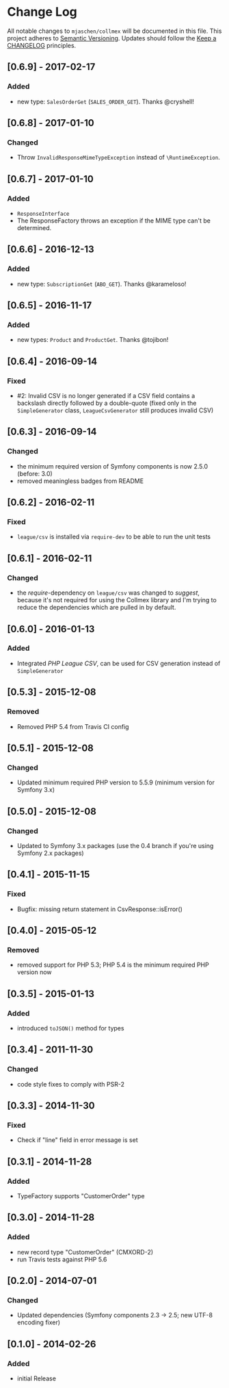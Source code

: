 # Change Log

All notable changes to `mjaschen/collmex` will be documented in this file.
This project adheres to [Semantic Versioning](http://semver.org/).
Updates should follow the [Keep a CHANGELOG](http://keepachangelog.com/) principles.

## [0.6.9] - 2017-02-17

### Added

* new type: `SalesOrderGet` (`SALES_ORDER_GET`). Thanks @cryshell!

## [0.6.8] - 2017-01-10

### Changed

* Throw `InvalidResponseMimeTypeException` instead of `\RuntimeException`.

## [0.6.7] - 2017-01-10

### Added

* `ResponseInterface`
* The ResponseFactory throws an exception if the MIME type can't be determined.

## [0.6.6] - 2016-12-13

### Added

* new type: `SubscriptionGet` (`ABO_GET`). Thanks @karameloso!

## [0.6.5] - 2016-11-17

### Added

* new types: `Product` and `ProductGet`. Thanks @tojibon!

## [0.6.4] - 2016-09-14

### Fixed

* #2: Invalid CSV is no longer generated if a CSV field contains a backslash directly followed by a double-quote (fixed only in the `SimpleGenerator` class, `LeagueCsvGenerator` still produces invalid CSV)

## [0.6.3] - 2016-09-14

### Changed

* the minimum required version of Symfony components is now 2.5.0 (before: 3.0)
* removed meaningless badges from README

## [0.6.2] - 2016-02-11

### Fixed

* `league/csv` is installed via `require-dev` to be able to run the unit tests

## [0.6.1] - 2016-02-11

### Changed

* the *require*-dependency on `league/csv` was changed to *suggest*, because it's not required
  for using the Collmex library and I'm trying to reduce the dependencies which are pulled
  in by default.

## [0.6.0] - 2016-01-13

### Added

* Integrated *PHP League CSV*, can be used for CSV generation instead of `SimpleGenerator`

## [0.5.3] - 2015-12-08

### Removed

* Removed PHP 5.4 from Travis CI config

## [0.5.1] - 2015-12-08

### Changed

* Updated minimum required PHP version to 5.5.9 (minimum version for Symfony 3.x)

## [0.5.0] - 2015-12-08

### Changed

* Updated to Symfony 3.x packages (use the 0.4 branch if you're using Symfony 2.x packages)

## [0.4.1] - 2015-11-15

### Fixed

* Bugfix: missing return statement in CsvResponse::isError()

## [0.4.0] - 2015-05-12

### Removed

* removed support for PHP 5.3; PHP 5.4 is the minimum required PHP version now

## [0.3.5] - 2015-01-13

### Added

* introduced `toJSON()` method for types

## [0.3.4] - 2011-11-30

### Changed

* code style fixes to comply with PSR-2

## [0.3.3] - 2014-11-30

### Fixed

* Check if "line" field in error message is set

## [0.3.1] - 2014-11-28

### Added

* TypeFactory supports "CustomerOrder" type

## [0.3.0] - 2014-11-28

### Added

* new record type "CustomerOrder" (CMXORD-2)
* run Travis tests against PHP 5.6

## [0.2.0] - 2014-07-01

### Changed

* Updated dependencies (Symfony components 2.3 → 2.5; new UTF-8 encoding fixer)

## [0.1.0] - 2014-02-26

### Added

* initial Release

